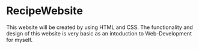 # RecipeWebsite

This website will be created by using HTML and CSS. The functionality and design of this website is very basic as an intoduction to Web-Development for myself.